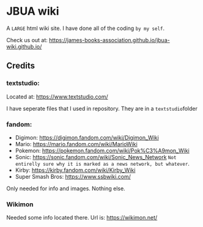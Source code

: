 # JBUA wiki

A `LARGE` html wiki site. I have done all of the coding `by my self`.

Check us out at: https://james-books-association.github.io/jbua-wiki.github.io/

## Credits

### textstudio: 

Located at: https://www.textstudio.com/ 

I have seperate files that I used in repository. They are in a `textstudio`folder

### fandom: 

- Digimon: https://digimon.fandom.com/wiki/Digimon_Wiki
- Mario: https://mario.fandom.com/wiki/MarioWiki
- Pokemon: https://pokemon.fandom.com/wiki/Pok%C3%A9mon_Wiki
- Sonic: https://sonic.fandom.com/wiki/Sonic_News_Network  `Not entirelly sure why it is marked as a news network, but whatever`.
- Kirby: https://kirby.fandom.com/wiki/Kirby_Wiki
- Super Smash Bros: https://www.ssbwiki.com/

Only needed for info and images. Nothing else.

### Wikimon

Needed some info located there. Url is: https://wikimon.net/
